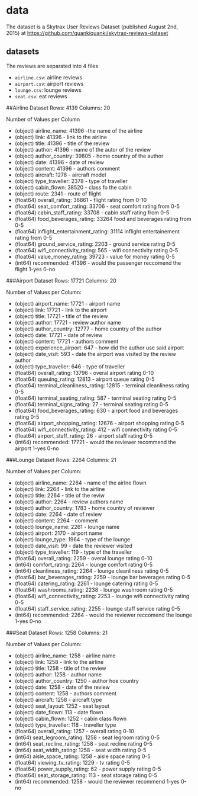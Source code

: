 # data

The dataset is a Skytrax User Reviews Dataset (published August 2nd, 2015)
at https://github.com/quankiquanki/skytrax-reviews-dataset

## datasets

The reviews are separated into 4 files

- `airline.csv`: airline reviews
- `airport.csv`: airport reviews
- `lounge.csv`: lounge reviews
- `seat.csv`: eat reviews


##Airline Dataset 
Rows: 4139
Columns: 20

Number of Values per Column
- (object) airline_name: 41396 -the name of the airline
- (object) link: 41396 - link to the airline
- (object) title: 41396 - title of the review
- (object) author: 41396 - name of the autor of the review
- (object) author_country: 39805 - home country of the author
- (object) date: 41396 - date of review
- (object) content: 41396 - authors comment
- (object) aircraft: 1278 - aircraft model
- (object) type_traveller: 2378 - type of traveller
- (object) cabin_flown: 38520 - class fo the cabin
- (object) route: 2341 - route of flight
- (float64) overall_rating: 36861 - flight rating from 0-10
- (float64) seat_comfort_rating: 33706 - seat comfort rating from 0-5
- (float64) cabin_staff_rating: 33708 - cabin staff rating from 0-5
- (float64) food_beverages_rating: 33264 food and beverages rating from 0-5
- (float64) inflight_entertainment_rating: 31114 inflight entertainement rating from 0-5
- (float64) ground_service_rating: 2203 - ground service rating 0-5
- (float64) wifi_connectivity_rating: 565 - wifi connectivity rating 0-5
- (float64) value_money_rating: 39723 - value for money rating 0-5
- (int64) recommended: 41396 - would the passenger reccomend the flight 1-yes 0-no



###Airport Dataset
Rows: 17721
Columns: 20

Number of Values per Column:
- (object) airport_name: 17721 - airport name
- (object) link: 17721 - link to the airport
- (object) title: 17721 - title of the review
- (object) author: 17721 - review author name
- (object) author_country: 12777 - home country of the author
- (object) date: 17721 - date of review
- (object) content: 17721 - authors comment
- (object) experience_airport: 647 - how did the author use said airport
- (object) date_visit: 593 - date the airport was visited by the review author
- (object) type_traveller: 646 - type of traveller 
- (float64) overall_rating: 13796 - overal airport rating 0-10
- (float64) queuing_rating: 12813 - airport queue rating 0-5
- (float64) terminal_cleanliness_rating: 12815 - terminal cleanliness rating 0-5
- (float64) terminal_seating_rating: 587 - terminal seating rating 0-5
- (float64) terminal_signs_rating: 27 - terminal seating rating 0-5
- (float64) food_beverages_rating: 630 - airport food and beverages rating 0-5
- (float64) airport_shopping_rating: 12676 - airport shopping rating 0-5
- (float64) wifi_connectivity_rating: 412 - wifi connectivity rating 0-5
- (float64) airport_staff_rating: 26 - airport staff rating 0-5
- (int64) recommended: 17721 - would the reviewer recommend the airport 1-yes 0-no



###Lounge Dataset
Rows: 2264
Columns: 21

Number of Values per Column:
- (object) airline_name: 2264 - name of the airlne flown
- (object) link: 2264 - link to the airline
- (object) title: 2264 - title of the reviw
- (object) author: 2264 - review authors name
- (object) author_country: 1783 - home country of reviewer
- (object) date: 2264 - date of review
- (object) content: 2264 - comment
- (object) lounge_name: 2261 - lounge name
- (object) airport: 2170 - airport name
- (object) lounge_type: 1964 - type of the lounge
- (object) date_visit: 99 - date the reviewer visited
- (object) type_traveller: 119 - type of the traveller
- (float64) overall_rating: 2259 - overal lounge rating 0-10
- (int64) comfort_rating: 2264 - lounge comfort rating 0-5
- (int64) cleanliness_rating: 2264 - lounge cleanliness rating 0-5
- (float64) bar_beverages_rating: 2259 - lounge bar beverages rating 0-5
- (float64) catering_rating: 2261 - lounge catering rating 0-5 
- (float64) washrooms_rating: 2238 - lounge washroom rating 0-5
- (float64) wifi_connectivity_rating: 2253 - lounge wifi connectivity rating 0-5
- (float64) staff_service_rating: 2255 - lounge staff service rating 0-5
- (int64) recommended: 2264 - would the reviewer reccomend the lounge 1-yes 0-no



###Seat Dataset
Rows: 1258
Columns: 21

Number of Values per Column:
- (object) airline_name: 1258 - airline name
- (object) link: 1258 - link to the airline
- (object) title: 1258 - title of the review
- (object) author: 1258 - author name
- (object) author_country: 1250 - author hoe country
- (object) date: 1258 - date of the review
- (object) content: 1258 - authors comment
- (object) aircraft: 1258 - aircraft type
- (object) seat_layout: 1252 - seat layout
- (object) date_flown: 113 - date flown
- (object) cabin_flown: 1252 - cabin class flown
- (object) type_traveller: 118 - traveller type
- (float64) overall_rating: 1257 - overall rating 0-10
- (int64) seat_legroom_rating: 1258 - seat legroom rating 0-5
- (int64) seat_recline_rating: 1258 - seat recline rating 0-5
- (int64) seat_width_rating: 1258 - seat width rating 0-5
- (int64) aisle_space_rating: 1258 - aisle space rating 0-5
- (float64) viewing_tv_rating: 1229 - tv rating 0-5
- (float64) power_supply_rating: 62 - power supply rating 0-5
- (float64) seat_storage_rating: 113 - seat storage rating 0-5
- (int64) recommended: 1258 - would the reviewer recommend 1-yes 0-no